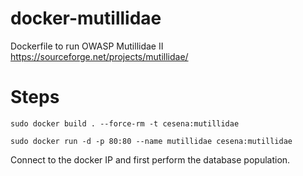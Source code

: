 # docker-mutillidae
Dockerfile to run OWASP Mutillidae II https://sourceforge.net/projects/mutillidae/

# Steps

`sudo docker build . --force-rm -t cesena:mutillidae`

`sudo docker run -d -p 80:80 --name mutillidae cesena:mutillidae`

Connect to the docker IP and first perform the database population.
